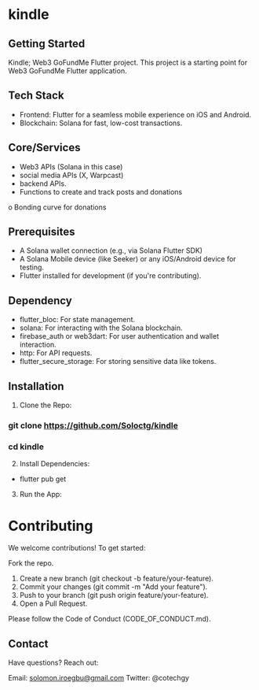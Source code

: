 # kindle



## Getting Started

Kindle; Web3 GoFundMe Flutter project.
This project is a starting point for Web3 GoFundMe Flutter application.

## Tech Stack
- Frontend: Flutter for a seamless mobile experience on iOS and Android.
- Blockchain: Solana for fast, low-cost transactions.

## Core/Services
- Web3 APIs (Solana in this case)
- social media APIs (X, Warpcast)
- backend APIs.
- Functions to create and track posts and donations

o	Bonding curve for donations


## Prerequisites
- A Solana wallet connection (e.g., via Solana Flutter SDK)
- A Solana Mobile device (like Seeker) or any iOS/Android device for testing.
- Flutter installed for development (if you're contributing).


## Dependency
- flutter_bloc: For state management.
- solana: For interacting with the Solana blockchain.
- firebase_auth or web3dart: For user authentication and wallet interaction.
- http: For API requests.
- flutter_secure_storage: For storing sensitive data like tokens.



## Installation
1. Clone the Repo:
### git clone https://github.com/Soloctg/kindle
### cd kindle

2. Install Dependencies:
- flutter pub get

3. Run the App:


# Contributing
We welcome contributions! To get started:

Fork the repo.
1. Create a new branch (git checkout -b feature/your-feature).
2. Commit your changes (git commit -m "Add your feature").
3. Push to your branch (git push origin feature/your-feature).
4. Open a Pull Request.

Please follow the Code of Conduct (CODE_OF_CONDUCT.md).

## Contact
Have questions? Reach out:

Email: solomon.iroegbu@gmail.com
Twitter: @cotechgy
